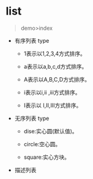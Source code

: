 # list
> demo>index
- 有序列表 type
    - 1表示以1,2,3,4方式排序。

    - a表示以a,b,c,d方式排序。

    - A表示以A,B,C,D方式排序。

    - i表示以i,ii ,iii方式排序。

    - I表示以 I,II,III方式排序。
- 无序列表 type
    - dise:实心圆(默认值)。

    - circle:空心圆。

    - square:实心方块。
- 描述列表
 